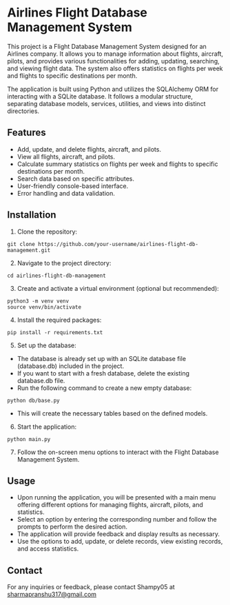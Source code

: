 # Airlines Flight Database Management System

This project is a Flight Database Management System designed for an Airlines company. It allows you to manage information about flights, aircraft, pilots, and provides various functionalities for adding, updating, searching, and viewing flight data. The system also offers statistics on flights per week and flights to specific destinations per month.

The application is built using Python and utilizes the SQLAlchemy ORM for interacting with a SQLite database. It follows a modular structure, separating database models, services, utilities, and views into distinct directories.

## Features

- Add, update, and delete flights, aircraft, and pilots.
- View all flights, aircraft, and pilots.
- Calculate summary statistics on flights per week and flights to specific destinations per month.
- Search data based on specific attributes.
- User-friendly console-based interface.
- Error handling and data validation.

## Installation

1. Clone the repository:

```
git clone https://github.com/your-username/airlines-flight-db-management.git
```

2. Navigate to the project directory:

```
cd airlines-flight-db-management
```

3. Create and activate a virtual environment (optional but recommended):

```
python3 -m venv venv
source venv/bin/activate
```

4. Install the required packages:

```
pip install -r requirements.txt
```

5. Set up the database:

- The database is already set up with an SQLite database file (database.db) included in the project.
- If you want to start with a fresh database, delete the existing database.db file.
- Run the following command to create a new empty database:

```
python db/base.py
```
- This will create the necessary tables based on the defined models.

6. Start the application:

```
python main.py
```

7. Follow the on-screen menu options to interact with the Flight Database Management System.

## Usage
- Upon running the application, you will be presented with a main menu offering different options for managing flights, aircraft, pilots, and statistics.
- Select an option by entering the corresponding number and follow the prompts to perform the desired action.
- The application will provide feedback and display results as necessary.
- Use the options to add, update, or delete records, view existing records, and access statistics.

## Contact
For any inquiries or feedback, please contact Shampy05 at sharmapranshu317@gmail.com